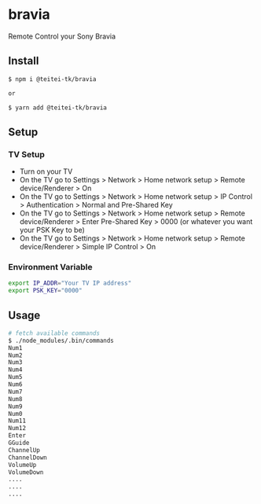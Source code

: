 # bravia
Remote Control your Sony Bravia

## Install

```bash
$ npm i @teitei-tk/bravia

or

$ yarn add @teitei-tk/bravia
```

## Setup
### TV Setup
* Turn on your TV
* On the TV go to Settings > Network > Home network setup > Remote device/Renderer > On
* On the TV go to Settings > Network > Home network setup > IP Control > Authentication > Normal and Pre-Shared Key
* On the TV go to Settings > Network > Home network setup > Remote device/Renderer > Enter Pre-Shared Key > 0000 (or whatever you want your PSK Key to be)
* On the TV go to Settings > Network > Home network setup > Remote device/Renderer > Simple IP Control > On

### Environment Variable
```bash
export IP_ADDR="Your TV IP address"
export PSK_KEY="0000"
```

## Usage

```bash
# fetch available commands
$ ./node_modules/.bin/commands
Num1
Num2
Num3
Num4
Num5
Num6
Num7
Num8
Num9
Num0
Num11
Num12
Enter
GGuide
ChannelUp
ChannelDown
VolumeUp
VolumeDown
....
....
....
```
